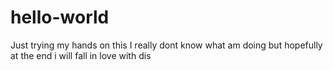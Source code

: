 # hello-world
Just trying my hands on this 
I really dont know what am doing but hopefully at the end i will fall in love with dis
